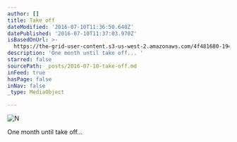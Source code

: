```yaml
---
author: []
title: Take off
dateModified: '2016-07-10T11:36:50.640Z'
datePublished: '2016-07-10T11:37:03.970Z'
isBasedOnUrl: >-
  https://the-grid-user-content.s3-us-west-2.amazonaws.com/4f481680-194b-4657-b5cc-4446eb30ec13.jpg
description: 'One month until take off... '
starred: false
sourcePath: _posts/2016-07-10-take-off.md
inFeed: true
hasPage: false
inNav: false
_type: MediaObject

---
```

![N](https://the-grid-user-content.s3-us-west-2.amazonaws.com/4f481680-194b-4657-b5cc-4446eb30ec13.jpg)

One month until take off...